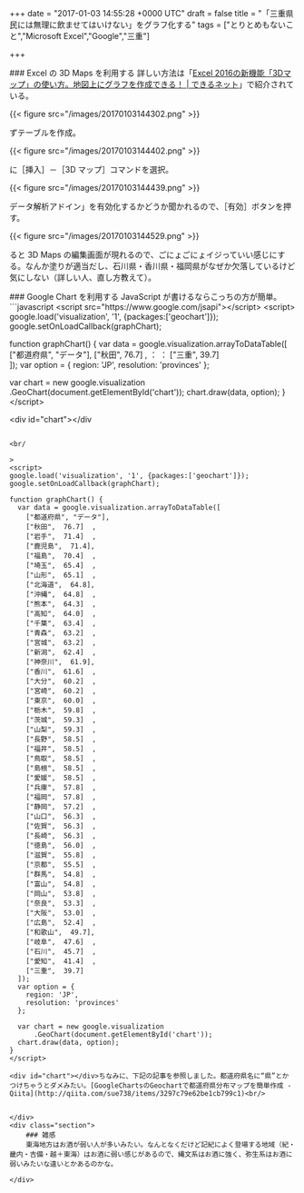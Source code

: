 
+++
date = "2017-01-03 14:55:28 +0000 UTC"
draft = false
title = "「三重県民には無理に飲ませてはいけない」をグラフ化する"
tags = ["とりとめもないこと","Microsoft Excel","Google","三重"]

+++

<div class="section">
    ### Excel の 3D Maps を利用する
    詳しい方法は「<a href="https://dekiru.net/article/13655/">Excel 2016の新機能「3Dマップ」の使い方。地図上にグラフを作成できる！ | できるネット</a>」で紹介されている。

{{< figure src="/images/20170103144302.png"  >}}

ずテーブルを作成。

{{< figure src="/images/20170103144402.png"  >}}

に［挿入］－［3D マップ］コマンドを選択。

{{< figure src="/images/20170103144439.png"  >}}

データ解析アドイン」を有効化するかどうか聞かれるので、［有効］ボタンを押す。

{{< figure src="/images/20170103144529.png"  >}}

ると 3D Maps の編集画面が現れるので、ごにょごにょイジっていい感じにする。なんか塗りが適当だし、石川県・香川県・福岡県がなぜか欠落しているけど気にしない（詳しい人、直し方教えて）。

</div>
<div class="section">
    ### Google Chart を利用する
    JavaScript が書けるならこっちの方が簡単。
```javascript
&lt;script src="https://www.google.com/jsapi">&lt;/script>
&lt;script>
google.load(&#39;visualization&#39;, &#39;1&#39;, {packages:[&#39;geochart&#39;]});
google.setOnLoadCallback(graphChart);

function graphChart() {
  var data = google.visualization.arrayToDataTable([
    ["都道府県", "データ"], 
    ["秋田",  76.7]  ,
    ：
    ：
    ["三重",  39.7]  
  ]);
  var option = {
    region: &#39;JP&#39;,
    resolution: &#39;provinces&#39;
  };

  var chart = new google.visualization
      .GeoChart(document.getElementById(&#39;chart&#39;));
  chart.draw(data, option);
}
&lt;/script>

&lt;div id="chart">&lt;/div

>

```コードを貼り付けると、以下のようにレンダリングされる。<script src="https://www.google.com/jsapi"></script>

<br/

>
<script>
google.load('visualization', '1', {packages:['geochart']});
google.setOnLoadCallback(graphChart);

function graphChart() {
  var data = google.visualization.arrayToDataTable([
    ["都道府県", "データ"], 
    ["秋田",  76.7]  ,
    ["岩手",  71.4]  ,
    ["鹿児島",  71.4],
    ["福島",  70.4]  ,
    ["埼玉",  65.4]  ,
    ["山形",  65.1]  ,
    ["北海道",  64.8],
    ["沖縄",  64.8]  ,
    ["熊本",  64.3]  ,
    ["高知",  64.0]  ,
    ["千葉",  63.4]  ,
    ["青森",  63.2]  ,
    ["宮城",  63.2]  ,
    ["新潟",  62.4]  ,
    ["神奈川",  61.9],
    ["香川",  61.6]  ,
    ["大分",  60.2]  ,
    ["宮崎",  60.2]  ,
    ["東京",  60.0]  ,
    ["栃木",  59.8]  ,
    ["茨城",  59.3]  ,
    ["山梨",  59.3]  ,
    ["長野",  58.5]  ,
    ["福井",  58.5]  ,
    ["鳥取",  58.5]  ,
    ["島根",  58.5]  ,
    ["愛媛",  58.5]  ,
    ["兵庫",  57.8]  ,
    ["福岡",  57.8]  ,
    ["静岡",  57.2]  ,
    ["山口",  56.3]  ,
    ["佐賀",  56.3]  ,
    ["長崎",  56.3]  ,
    ["徳島",  56.0]  ,
    ["滋賀",  55.8]  ,
    ["京都",  55.5]  ,
    ["群馬",  54.8]  ,
    ["富山",  54.8]  ,
    ["岡山",  53.8]  ,
    ["奈良",  53.3]  ,
    ["大阪",  53.0]  ,
    ["広島",  52.4]  ,
    ["和歌山",  49.7],
    ["岐阜",  47.6]  ,
    ["石川",  45.7]  ,
    ["愛知",  41.4]  ,
    ["三重",  39.7]  
  ]);
  var option = {
    region: 'JP',
    resolution: 'provinces'
  };

  var chart = new google.visualization
      .GeoChart(document.getElementById('chart'));
  chart.draw(data, option);
}
</script>

<div id="chart"></div>ちなみに、下記の記事を参照しました。都道府県名に“県”とかつけちゃうとダメみたい。[GoogleChartsのGeochartで都道府県分布マップを簡単作成 - Qiita](http://qiita.com/sue738/items/3297c79e62be1cb799c1)<br/>


</div>
<div class="section">
    ### 雑感
    東海地方はお酒が弱い人が多いみたい。なんとなくだけど記紀によく登場する地域（紀・畿内・吉備・越＋東海）はお酒に弱い感じがあるので、縄文系はお酒に強く、弥生系はお酒に弱いみたいな違いとかあるのかな。

</div>

